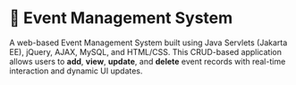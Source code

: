 # 📅 Event Management System

A web-based Event Management System built using Java Servlets (Jakarta EE), jQuery, AJAX, MySQL, and HTML/CSS. This CRUD-based application allows users to **add**, **view**, **update**, and **delete** event records with real-time interaction and dynamic UI updates.
